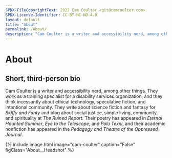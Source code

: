 ```yaml
---
SPDX-FileCopyrightText: 2022 Cam Coulter <git@camcoulter.com>
SPDX-License-Identifier: CC-BY-NC-ND-4.0
layout: default
title: "About"
permalink: /About/
description: "Cam Coulter is a writer and accessibility nerd, among other things. They work as a training specialist for a disability services organization, and they think incessantly about ethical technology, speculative fiction, and intentional community."
---
```


# About

## Short, third-person bio

Cam Coulter is a writer and accessibility nerd, among other things. They work as a training specialist for a disability services organization, and they think incessantly about ethical technology, speculative fiction, and intentional community. They write about science fiction and fantasy for <cite>Skiffy and Fanty</cite> and blog about social justice, simple living, community, and spirituality at <cite>The Ruined Report</cite>. Their poetry has appeared in <cite>Eternal Haunted Summer</cite>, <cite>Eye to the Telescope</cite>, and <cite>Polu Texni</cite>, and their academic nonfiction has appeared in the <cite>Pedagogy and Theatre of the Oppressed Journal</cite>.

{% include image.html image="cam-coulter" caption="False" figClass="About__Headshot" %}
